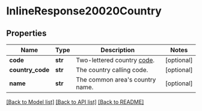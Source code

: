# InlineResponse20020Country

## Properties
Name | Type | Description | Notes
------------ | ------------- | ------------- | -------------
**code** | **str** | Two-lettered country [code](https://marketplace.zoom.us/docs/api-reference/other-references/abbreviation-lists#countries). | [optional] 
**country_code** | **str** | The country calling code. | [optional] 
**name** | **str** | The common area&#x27;s country name. | [optional] 

[[Back to Model list]](../README.md#documentation-for-models) [[Back to API list]](../README.md#documentation-for-api-endpoints) [[Back to README]](../README.md)

